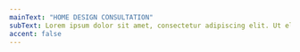 ```yaml
---
mainText: "HOME DESIGN CONSULTATION"
subText: Lorem ipsum dolor sit amet, consectetur adipiscing elit. Ut elit tellus, luctus nec ullamcorper mattis, pulvinar dapibus leo.
accent: false
---
```

